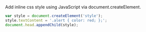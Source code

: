 Add inline css style using JavaScript via document.createElement.
```javascript
var style = document.createElement('style');
style.textContent = '.alert { color: red; };';
document.head.appendChild(style);
```